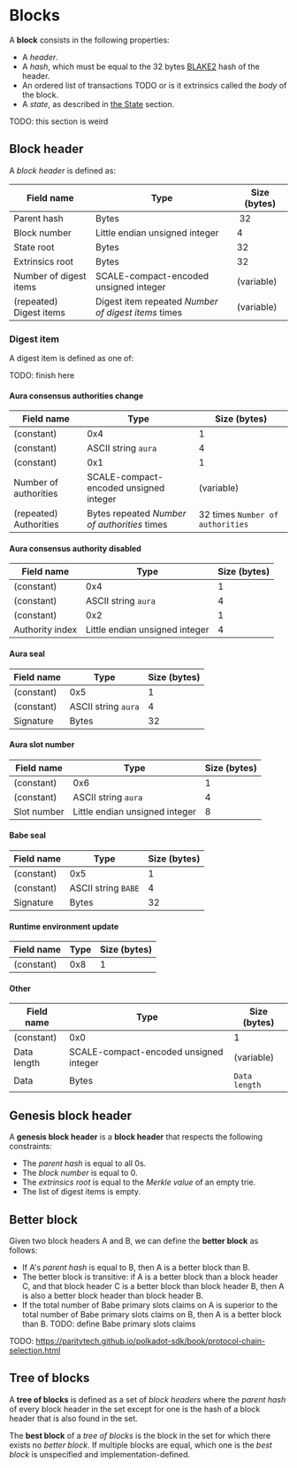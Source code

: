 # Blocks

A **block** consists in the following properties:

- A *header*.
- A *hash*, which must be equal to the 32 bytes [BLAKE2](https://datatracker.ietf.org/doc/html/rfc7693) hash of the header.
- An ordered list of transactions TODO or is it extrinsics called the *body* of the block.
- A *state*, as described in [the State](state.html) section.

TODO: this section is weird

## Block header

A *block header* is defined as:

| Field name         | Type      | Size (bytes)   |
| ------------------ | --------- | -------------- |
| Parent hash | Bytes | 32 |
| Block number | Little endian unsigned integer | 4 |
| State root | Bytes | 32 |
| Extrinsics root | Bytes | 32 |
| Number of digest items | SCALE-compact-encoded unsigned integer | (variable) |
| (repeated) Digest items | Digest item repeated *Number of digest items* times | (variable) |

### Digest item

A digest item is defined as one of:

TODO: finish here

#### Aura consensus authorities change

| Field name         | Type      | Size (bytes)   |
| ------------------ | --------- | -------------- |
| (constant) | 0x4 | 1 |
| (constant) | ASCII string `aura` | 4 |
| (constant) | 0x1 | 1 |
| Number of authorities | SCALE-compact-encoded unsigned integer | (variable) |
| (repeated) Authorities | Bytes repeated *Number of authorities* times | 32 times `Number of authorities` |

#### Aura consensus authority disabled

| Field name         | Type      | Size (bytes)   |
| ------------------ | --------- | -------------- |
| (constant) | 0x4 | 1 |
| (constant) | ASCII string `aura` | 4 |
| (constant) | 0x2 | 1 |
| Authority index | Little endian unsigned integer | 4 |

#### Aura seal

| Field name         | Type      | Size (bytes)   |
| ------------------ | --------- | -------------- |
| (constant) | 0x5 | 1 |
| (constant) | ASCII string `aura` | 4 |
| Signature | Bytes | 32 |

#### Aura slot number

| Field name         | Type      | Size (bytes)   |
| ------------------ | --------- | -------------- |
| (constant) | 0x6 | 1 |
| (constant) | ASCII string `aura` | 4 |
| Slot number | Little endian unsigned integer | 8 |

#### Babe seal

| Field name         | Type      | Size (bytes)   |
| ------------------ | --------- | -------------- |
| (constant) | 0x5 | 1 |
| (constant) | ASCII string `BABE` | 4 |
| Signature | Bytes | 32 |

#### Runtime environment update

| Field name         | Type      | Size (bytes)   |
| ------------------ | --------- | -------------- |
| (constant) | 0x8 | 1 |

#### Other

| Field name         | Type      | Size (bytes)   |
| ------------------ | --------- | -------------- |
| (constant) | 0x0 | 1 |
| Data length | SCALE-compact-encoded unsigned integer | (variable) |
| Data | Bytes | `Data length` |

## Genesis block header

A **genesis block header** is a **block header** that respects the following constraints:

- The *parent hash* is equal to all 0s.
- The *block number* is equal to 0.
- The *extrinsics root* is equal to the *Merkle value* of an empty trie.
- The list of digest items is empty.

## Better block

Given two block headers A and B, we can define the **better block** as follows:

- If A's *parent hash* is equal to B, then A is a better block than B.
- The better block is transitive: if A is a better block than a block header C, and that block header C is a better block than block header B, then A is also a better block header than block header B.
- If the total number of Babe primary slots claims on A is superior to the total number of Babe primary slots claims on B, then A is a better block than B. TODO: define Babe primary slots claims

TODO: https://paritytech.github.io/polkadot-sdk/book/protocol-chain-selection.html

## Tree of blocks

A **tree of blocks** is defined as a set of *block headers* where the *parent hash* of every block header in the set except for one is the hash of a block header that is also found in the set.

The **best block** of a *tree of blocks* is the block in the set for which there exists no *better block*. If multiple blocks are equal, which one is the *best block* is unspecified and implementation-defined.
